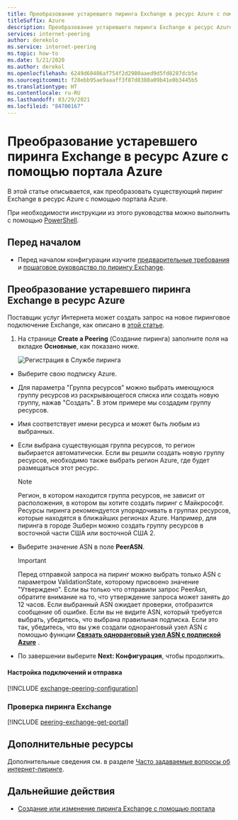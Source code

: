 ```yaml
---
title: Преобразование устаревшего пиринга Exchange в ресурс Azure с помощью портала Azure
titleSuffix: Azure
description: Преобразование устаревшего пиринга Exchange в ресурс Azure с помощью портала Azure
services: internet-peering
author: derekolo
ms.service: internet-peering
ms.topic: how-to
ms.date: 5/21/2020
ms.author: derekol
ms.openlocfilehash: 6249d68486af754f2d2980aaed9d5fd8287dcb5e
ms.sourcegitcommit: f28ebb95ae9aaaff3f87d8388a09b41e0b3445b5
ms.translationtype: HT
ms.contentlocale: ru-RU
ms.lasthandoff: 03/29/2021
ms.locfileid: "84700167"
---
```

# <a name="convert-a-legacy-exchange-peering-to-an-azure-resource-by-using-the-azure-portal"></a>Преобразование устаревшего пиринга Exchange в ресурс Azure с помощью портала Azure

В этой статье описывается, как преобразовать существующий пиринг Exchange в ресурс Azure с помощью портала Azure.

При необходимости инструкции из этого руководства можно выполнить с помощью [PowerShell](howto-legacy-exchange-powershell.md).

## <a name="before-you-begin"></a>Перед началом
* Перед началом конфигурации изучите [предварительные требования](prerequisites.md) и [пошаговое руководство по пирингу Exchange](walkthrough-exchange-all.md).

## <a name="convert-a-legacy-exchange-peering-to-an-azure-resource"></a>Преобразование устаревшего пиринга Exchange в ресурс Azure

Поставщик услуг Интернета может создать запрос на новое пиринговое подключение Exchange, как описано в [этой статье]( https://go.microsoft.com/fwlink/?linkid=2129593).

1. На странице **Create a Peering** (Создание пиринга) заполните поля на вкладке **Основные**, как показано ниже.

   ![Регистрация в Службе пиринга](./media/setup-basics-tab.png)

* Выберите свою подписку Azure.

* Для параметра "Группа ресурсов" можно выбрать имеющуюся группу ресурсов из раскрывающегося списка или создать новую группу, нажав "Создать". В этом примере мы создадим группу ресурсов.

* Имя соответствует имени ресурса и может быть любым из выбранных.

* Если выбрана существующая группа ресурсов, то регион выбирается автоматически. Если вы решили создать новую группу ресурсов, необходимо также выбрать регион Azure, где будет размещаться этот ресурс.

  >[!NOTE]
  >Регион, в котором находится группа ресурсов, не зависит от расположения, в котором вы хотите создать пиринг с Майкрософт. Ресурсы пиринга рекомендуется упорядочивать в группах ресурсов, которые находятся в ближайших регионах Azure. Например, для пиринга в городе Эшберн можно создать группу ресурсов в восточной части США или восточной США 2.

* Выберите значение ASN в поле **PeerASN**.

  >[!IMPORTANT]  
  >Перед отправкой запроса на пиринг можно выбрать только ASN с параметром ValidationState, которому присвоено значение "Утверждено". Если вы только что отправили запрос PeerAsn, обратите внимание на то, что утверждение запроса может занять до 12 часов. Если выбранный ASN ожидает проверки, отобразится сообщение об ошибке. Если вы не видите ASN, который требуется выбрать, убедитесь, что выбрана правильная подписка. Если это так, убедитесь, что вы уже создали одноранговый узел ASN с помощью функции **[Связать одноранговый узел ASN с подпиской Azure](https://go.microsoft.com/fwlink/?linkid=2129592)** .

* По завершении выберите **Next: Конфигурация**, чтобы продолжить.


#### <a name="configure-connections-and-submit"></a>Настройка подключений и отправка
[!INCLUDE [exchange-peering-configuration](./includes/exchange-portal-configuration-legacy.md)]

### <a name="verify-exchange-peering"></a><a name=get></a>Проверка пиринга Exchange
[!INCLUDE [peering-exchange-get-portal](./includes/exchange-portal-get.md)]

## <a name="additional-resources"></a>Дополнительные ресурсы

Дополнительные сведения см. в разделе [Часто задаваемые вопросы об интернет-пиринге](faqs.md).

## <a name="next-steps"></a>Дальнейшие действия

* [Создание или изменение пиринга Exchange с помощью портала](howto-exchange-portal.md)
